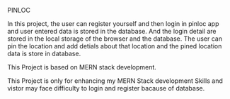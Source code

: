 PINLOC

In this project, the user can register yourself and then login in pinloc app and user entered data is stored in the database. And the login detail are stored in the local storage of the browser and the database.
The user can pin the location and add detials about that location and the pined location data is store in database.

This Project is based on MERN stack development.

This Project is only for enhancing my MERN Stack development Skills and vistor may face difficulty to login and register bacause of database.
